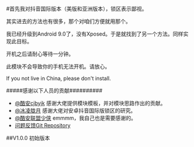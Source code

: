 #首先我对抖音国际版本（美版和亚洲版本），锁区表示鄙视。

其实进去的方法也有很多，那个对咱们方便就用那个。

我已经升级到Android 9.0了，没有Xposed。于是就找到了另一个方法。同样实现此目标。


开机之后请耐心等待一分钟。




此模块不会导致你的手机无法开机。请放心。



If you not live in China, please don't install.

#####感谢以下人员的贡献##########

* [@酷安cjbyjk](https://www.coolapk.comhttp://www.coolapk.com/u/800048)
感谢大佬提供模块模板，并对模块思路作出的贡献。
* [@冰凌胧月](https://imiku.me/2018/07/30/1136.html)
感谢大佬对安卓抖音国际版锁区的研究。
* [@酷安联盟少侠](https://www.coolapk.comhttp://www.coolapk.com/u/602894)
emmmm，我自己也是需要感谢的。
* [问题反馈Git Repository](https://github.com/Magisk-Modules-Repo/-OS-GPS-/issues/new)




##V1.0.0 初始版本

